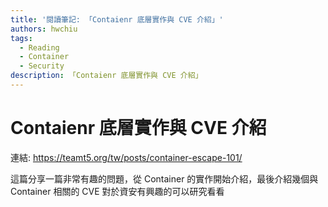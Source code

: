 ```yaml
---
title: '閱讀筆記: 「Contaienr 底層實作與 CVE 介紹」'
authors: hwchiu
tags:
  - Reading
  - Container
  - Security
description: 「Contaienr 底層實作與 CVE 介紹」
---
```


# Contaienr 底層實作與 CVE 介紹
連結: https://teamt5.org/tw/posts/container-escape-101/

這篇分享一篇非常有趣的問題，從 Container 的實作開始介紹，最後介紹幾個與 Container 相關的 CVE
對於資安有興趣的可以研究看看
